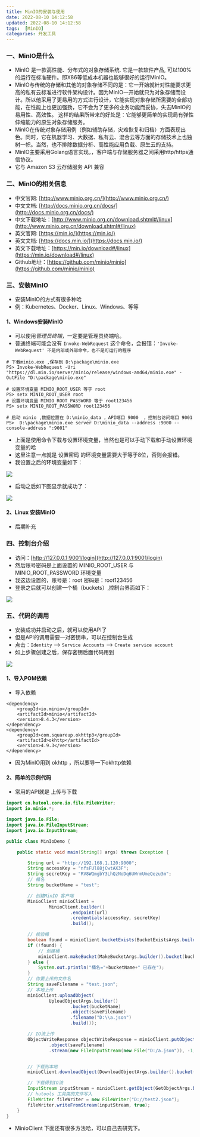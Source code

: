 ```yaml
---
title: MinIO的安装与使用
date: 2022-08-10 14:12:58
updated: 2022-08-10 14:12:58
tags:  [MinIO]
categories: 开发工具
---
```


### 一、MinIO是什么
- MinIO 是一款高性能、分布式的对象存储系统. 它是一款软件产品, 可以100%的运行在标准硬件。即X86等低成本机器也能够很好的运行MinIO。
- MinIO与传统的存储和其他的对象存储不同的是：它一开始就针对性能要求更高的私有云标准进行软件架构设计。因为MinIO一开始就只为对象存储而设计。所以他采用了更易用的方式进行设计，它能实现对象存储所需要的全部功能，在性能上也更加强劲，它不会为了更多的业务功能而妥协，失去MinIO的易用性、高效性。 这样的结果所带来的好处是：它能够更简单的实现局有弹性伸缩能力的原生对象存储服务。
- MinIO在传统对象存储用例（例如辅助存储，灾难恢复和归档）方面表现出色。同时，它在机器学习、大数据、私有云、混合云等方面的存储技术上也独树一帜。当然，也不排除数据分析、高性能应用负载、原生云的支持。
- MinIO主要采用Golang语言实现，，客户端与存储服务器之间采用http/https通信协议。
- 它与 Amazon S3 云存储服务 API 兼容

### 二、MinIO的相关信息
- 中文官网: [http://www.minio.org.cn/](http://www.minio.org.cn/)
- 中文文档: [http://docs.minio.org.cn/docs/](http://docs.minio.org.cn/docs/)
- 中文下载地址：[http://www.minio.org.cn/download.shtml#/linux](http://www.minio.org.cn/download.shtml#/linux)
- 英文官网: [https://min.io/](https://min.io/)
- 英文文档: [https://docs.min.io/](https://docs.min.io/)
- 英文下载地址：[https://min.io/download#/linux](https://min.io/download#/linux)
- Github地址：[https://github.com/minio/minio](https://github.com/minio/minio)

### 三、安装MinIO
- 安装MinIO的方式有很多种哈
- 例：Kubernetes、Docker、Linux、Windows、等等

#### 1、Windows安装MinIO
- 可以使用*管理员终端*，一定要是管理员终端哈。
- 普通终端可能会没有 `Invoke-WebRequest` 这个命令，会报错：`'Invoke-WebRequest' 不是内部或外部命令，也不是可运行的程序`

```shell
# 下载minio.exe ,保存到 D:\package\minio.exe
PS> Invoke-WebRequest -Uri "https://dl.min.io/server/minio/release/windows-amd64/minio.exe" -OutFile "D:\package\minio.exe"

# 设置环境变量 MINIO_ROOT_USER 等于 root
PS> setx MINIO_ROOT_USER root
# 设置环境变量 MINIO_ROOT_PASSWORD 等于 root123456
PS> setx MINIO_ROOT_PASSWORD root123456

# 启动 minio ,数据位置在 D:\minio_data ，API端口 9000  ，控制台访问端口 9001
PS>  D:\package\minio.exe server D:\minio_data --address :9000 --console-address ":9001"
```

- 上面是使用命令下载与设置环境变量，当然也是可以手动下载和手动设置环境变量的哈
- 这里注意一点就是  设置密码 的环境变量需要大于等于8位，否则会报错。
- 我设置之后的环境变量如下：

![](env.png)

- 启动之后如下图显示就成功了：

![](console.png)


#### 2、Linux 安装MinIO
- 后期补充



### 四、控制台介绍
- 访问：[http://127.0.0.1:9001/login](http://127.0.0.1:9001/login)
- 然后账号密码是上面设置的 MINIO_ROOT_USER 与 MINIO_ROOT_PASSWORD 环境变量
- 我这边设置的，账号是：root 	密码是：root123456
- 登录之后就可以创建一个桶（buckets）,控制台界面如下：

![](bucket.png)



### 五、代码的调用
- 安装成功并启动之后，就可以使用API了
- 但是API的调用需要一对密钥串，可以在控制台生成
- 点击：`Identity`  --> `Service Accounts` -->  `Create service account` 
- 如上步骤创建之后，保存密钥后面代码用到

![](key.png)


#### 1、导入POM依赖
- 导入依赖

```
<dependency>
    <groupId>io.minio</groupId>
    <artifactId>minio</artifactId>
    <version>8.4.3</version>
</dependency>
<dependency>
    <groupId>com.squareup.okhttp3</groupId>
    <artifactId>okhttp</artifactId>
    <version>4.9.3</version>
</dependency>
```
- 因为MinIO用到 okhttp ，所以要导一下okhttp依赖


#### 2、简单的示例代码
- 常用的API就是 上传与下载

```java
import cn.hutool.core.io.file.FileWriter;
import io.minio.*;

import java.io.File;
import java.io.FileInputStream;
import java.io.InputStream;

public class MinIoDemo {

    public static void main(String[] args) throws Exception {

        String url = "http://192.168.1.120:9000";
        String accessKey = "nfsFUl88jCwtAX3F";
        String secretKey = "RV8WQmgbY3LhQzNoDq6UWrmUmeQezu3m";
        // 桶名
        String bucketName = "test";

        // 创建MinIO 客户端
        MinioClient minioClient =
                MinioClient.builder()
                        .endpoint(url)
                        .credentials(accessKey, secretKey)
                        .build();

        // 校验桶
        boolean found = minioClient.bucketExists(BucketExistsArgs.builder().bucket(bucketName).build());
        if (!found) {
            // 创建桶
            minioClient.makeBucket(MakeBucketArgs.builder().bucket(bucketName).build());
        } else {
            System.out.println("桶名="+bucketName+" 已存在");
        }
        // 你要上传的文件名
        String saveFilename = "test.json";
        // 本地上传
        minioClient.uploadObject(
                UploadObjectArgs.builder()
                        .bucket(bucketName)
                        .object(saveFilename)
                        .filename("D:\\a.json")
                        .build());

        // IO流上传
        ObjectWriteResponse objectWriteResponse = minioClient.putObject(PutObjectArgs.builder().bucket(bucketName)
                .object(saveFilename)
                .stream(new FileInputStream(new File("D:/a.json")), -1, 5242880).build());


        // 下载到本地
        minioClient.downloadObject(DownloadObjectArgs.builder().bucket(bucketName).object(saveFilename).filename("D:/test/abc1.json").build());

        // 下载得到IO流
        InputStream inputStream = minioClient.getObject(GetObjectArgs.builder().bucket(bucketName).object(saveFilename).build());
        // hutools 工具类的文件写入
        FileWriter fileWriter = new FileWriter("D://test2.json");
        fileWriter.writeFromStream(inputStream, true);
    }
}
```

- MinioClient 下面还有很多方法哈，可以自己去研究下。